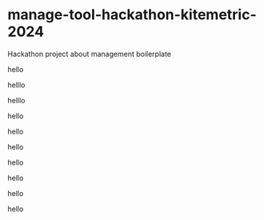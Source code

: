 # manage-tool-hackathon-kitemetric-2024

Hackathon project about management boilerplate

hello

helllo

helllo

hello

hello

hello

hello

hello

hello

hello
